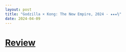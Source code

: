 ```yaml
---
layout: post
title: "Godzilla × Kong: The New Empire, 2024 - ★★★½"
date: 2024-04-09
---
```


# [Review](https://letterboxd.com/pavlesap/film/godzilla-kong-the-new-empire/)

